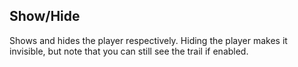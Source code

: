 ## Show/Hide
Shows and hides the player respectively. Hiding the player makes it invisible, but note that you can still see the trail if enabled.